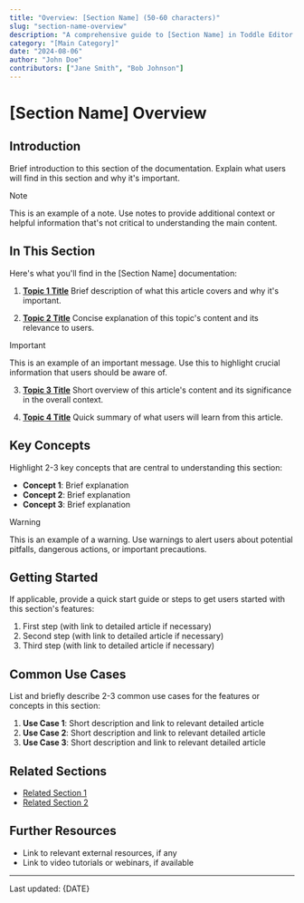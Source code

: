 ```yaml
---
title: "Overview: [Section Name] (50-60 characters)"
slug: "section-name-overview"
description: "A comprehensive guide to [Section Name] in Toddle Editor (150-160 characters)"
category: "[Main Category]"
date: "2024-08-06"
author: "John Doe"
contributors: ["Jane Smith", "Bob Johnson"]
---
```


# [Section Name] Overview

## Introduction

Brief introduction to this section of the documentation. Explain what users will find in this section and why it's important.

> [!NOTE]
> This is an example of a note. Use notes to provide additional context or helpful information that's not critical to understanding the main content.

## In This Section

Here's what you'll find in the [Section Name] documentation:

1. **[Topic 1 Title](https://docs.toddle.dev/section-name/topic-1-slug)**
   Brief description of what this article covers and why it's important.

2. **[Topic 2 Title](https://docs.toddle.dev/section-name/topic-2-slug)**
   Concise explanation of this topic's content and its relevance to users.

> [!IMPORTANT]
> This is an example of an important message. Use this to highlight crucial information that users should be aware of.

3. **[Topic 3 Title](https://docs.toddle.dev/section-name/topic-3-slug)**
   Short overview of this article's content and its significance in the overall context.

4. **[Topic 4 Title](https://docs.toddle.dev/section-name/topic-4-slug)**
   Quick summary of what users will learn from this article.

## Key Concepts

Highlight 2-3 key concepts that are central to understanding this section:

- **Concept 1**: Brief explanation
- **Concept 2**: Brief explanation
- **Concept 3**: Brief explanation

> [!WARNING]
> This is an example of a warning. Use warnings to alert users about potential pitfalls, dangerous actions, or important precautions.

## Getting Started

If applicable, provide a quick start guide or steps to get users started with this section's features:

1. First step (with link to detailed article if necessary)
2. Second step (with link to detailed article if necessary)
3. Third step (with link to detailed article if necessary)

## Common Use Cases

List and briefly describe 2-3 common use cases for the features or concepts in this section:

1. **Use Case 1**: Short description and link to relevant detailed article
2. **Use Case 2**: Short description and link to relevant detailed article
3. **Use Case 3**: Short description and link to relevant detailed article

## Related Sections

- [Related Section 1](https://docs.toddle.dev/path-to-related-section-1)
- [Related Section 2](https://docs.toddle.dev/path-to-related-section-2)

## Further Resources

- Link to relevant external resources, if any
- Link to video tutorials or webinars, if available

---

Last updated: {DATE}
